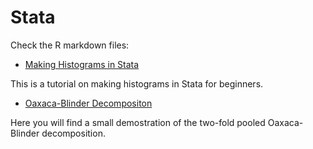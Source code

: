 # Stata

Check the R markdown files:

* [Making Histograms in Stata](https://github.com/Kolpashnikova/Stata/blob/master/test.Rmd)

This is a tutorial on making histograms in Stata for beginners. 

* [Oaxaca-Blinder Decompositon](https://github.com/Kolpashnikova/Stata/blob/master/oaxaca.md)

Here you will find a small demostration of the two-fold pooled Oaxaca-Blinder decomposition.
